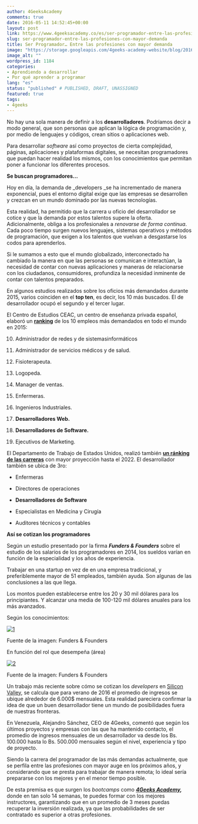 ```yaml
---
author: 4GeeksAcademy
comments: true
date: 2016-05-11 14:52:45+00:00
layout: post
link: https://www.4geeksacademy.co/es/ser-programador-entre-las-profesiones-con-mayor-demanda/
slug: ser-programador-entre-las-profesiones-con-mayor-demanda
title: Ser Programador… Entre las profesiones con mayor demanda
image: "https://storage.googleapis.com/4geeks-academy-website/blog/2016/05/1-1.jpg"
image_alt: ""
wordpress_id: 1184
categories:
- Aprendiendo a desarrollar
- Por qué aprender a programar
lang: "es"
status: "published" # PUBLISHED, DRAFT, UNASSIGNED
featured: true
tags:
- 4geeks
---
```


No hay una sola manera de definir a los **desarrolladores**. Podríamos decir a modo general, que son personas que aplican la lógica de programación y, por medio de lenguajes y códigos, crean sitios o aplicaciones web.

Para desarrollar _software_ así como proyectos de cierta complejidad, páginas, aplicaciones y plataformas digitales, se necesitan programadores que puedan hacer realidad los mismos, con los conocimientos que permitan poner a funcionar los diferentes procesos.

**Se buscan programadores…**

Hoy en día, la demanda de _developers _se ha incrementado de manera exponencial, pues el entorno digital exige que las empresas se desarrollen y crezcan en un mundo dominado por las nuevas tecnologías.

Esta realidad, ha permitido que la carrera u oficio del desarrollador se cotice y que la demanda por estos talentos supere la oferta. Adicionalmente, obliga a los profesionales a _renovarse de forma continua_. Cada poco tiempo surgen nuevos lenguajes, sistemas operativos y métodos de programación, que exigen a los talentos que vuelvan a desgastarse los codos para aprenderlos.

Si le sumamos a esto que el mundo globalizado, interconectado ha cambiado la manera en que las personas se comunican e interactúan, la necesidad de contar con nuevas aplicaciones y maneras de relacionarse con los ciudadanos, consumidores, profundiza la necesidad inminente de contar con talentos preparados.

En algunos estudios realizados sobre los oficios más demandados durante 2015, varios coinciden en el **top ten**, es decir, los 10 más buscados. El de desarrollador ocupó el segundo y el tercer lugar.

El Centro de Estudios CEAC, un centro de enseñanza privada español, elaboró un [**ranking**](http://infobae.com/ranking-a5860) de los 10 empleos más demandados en todo el mundo en 2015:



 	
  10. Administrador de redes y de sistemasinformáticos

 	
  11. Administrador de servicios médicos y de salud.

 	
  12. Fisioterapeuta.

 	
  13. Logopeda.

 	
  14. Manager de ventas.

 	
  15. Enfermeras.

 	
  16. Ingenieros Industriales.

 	
  17. **Desarrolladores Web.**

 	
  18. **Desarrolladores de Software.**

 	
  19. Ejecutivos de Marketing.


El Departamento de Trabajo de Estados Unidos, realizó también [**un ránking de las carreras**](http://noticias.universia.es/practicas-empleo/noticia/2014/02/12/1081179/20-carreras-mayor-futuro-laboral.html) con mayor proyección hasta el 2022. El desarrollador también se ubica de 3ro:



 	
  * Enfermeras

 	
  * Directores de operaciones

 	
  * **Desarrolladores de Software**

 	
  * Especialistas en Medicina y Cirugía

 	
  * Auditores técnicos y contables


**Así se cotizan los programadores**

Según un estudio presentado por la firma **_Funders & Founders_** sobre el estudio de los salarios de los programadores en 2014, los sueldos varían en función de la especialidad y los años de experiencia.

Trabajar en una startup en vez de en una empresa tradicional, y preferiblemente mayor de 51 empleados, también ayuda. Son algunas de las conclusiones a las que llega.

Los montos pueden establecerse entre los 20 y 30 mil dólares para los principiantes. Y alcanzar una media de 100-120 mil dólares anuales para los más avanzados.

Según los conocimientos:

[![1](https://storage.googleapis.com/4geeks-academy-website/blog/2016/05/1-1.jpg)](https://storage.googleapis.com/4geeks-academy-website/blog/2016/05/1-1.jpg)


Fuente de la imagen: Funders & Founders


En función del rol que desempeña (área)

[![2](https://storage.googleapis.com/4geeks-academy-website/blog/2016/05/2-1.jpg)](https://storage.googleapis.com/4geeks-academy-website/blog/2016/05/2-1.jpg)


Fuente de la imagen: Funders & Founders


Un trabajo más reciente sobre cómo se cotizan los _developers_ en [Silicon Valley](http://www.bloomberg.com/news/articles/2016-04-27/do-you-earn-less-than-a-silicon-valley-intern), se calcula que para verano de 2016 el promedio de ingresos se ubique alrededor de 6.000$ mensuales. Esta realidad pareciera confirmar la idea de que un buen desarrollador tiene un mundo de posibilidades fuera de nuestras fronteras.

En Venezuela, Alejandro Sánchez, CEO de 4Geeks, comentó que según los últimos proyectos y empresas con las que ha mantenido contacto, el promedio de ingresos mensuales de un desarrollador va desde los Bs. 100.000 hasta lo Bs. 500.000 mensuales según el nivel, experiencia y tipo de proyecto.

Siendo la carrera del programador de las más demandas actualmente, que se perfila entre las profesiones con mayor auge en los próximos años, y considerando que se presta para trabajar de manera remota; lo ideal sería prepararse con los mejores y en el menor tiempo posible.

De esta premisa es que surgen los _bootcamps_ como [**_4Geeks Academy_**](breathco.de)**_,_** donde en tan solo 14 semanas, te puedes formar con los mejores instructores, garantizando que en un promedio de 3 meses puedas recuperar la inversión realizada, ya que las probabilidades de ser contratado es superior a otras profesiones.






